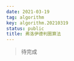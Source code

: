 ```yaml
---
date: 2021-03-19
tag: algorithm
key: algorithm.20210319
status: public
title: 弗洛伊德判圈算法
---
```




> 待完成

